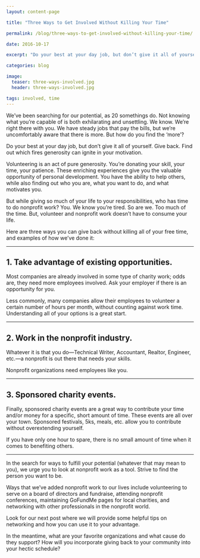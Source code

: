 ```yaml
---
layout: content-page

title: "Three Ways to Get Involved Without Killing Your Time"

permalink: /blog/three-ways-to-get-involved-without-killing-your-time/

date: 2016-10-17

excerpt: "Do your best at your day job, but don’t give it all of yourself. Give back. Find out which fires generosity can ignite in your motivation."

categories: blog

image:
  teaser: three-ways-involved.jpg
  header: three-ways-involved.jpg

tags: involved, time
---
```


We’ve been searching for our potential, as 20 somethings do. Not knowing what you’re capable of is both exhilarating and unsettling. We know. We’re right there with you. We have steady jobs that pay the bills, but we’re uncomfortably aware that there is more. But how do you find the ‘more’? 

Do your best at your day job, but don’t give it all of yourself. Give back. Find out which fires generosity can ignite in your motivation.  

Volunteering is an act of pure generosity. You’re donating your skill, your time, your patience. These enriching experiences give you the valuable opportunity of personal development. You have the ability to help others, while also finding out who you are, what you want to do, and what motivates you.

But while giving so much of your life to your responsibilities, who has time to do nonprofit work? You. We know you’re tired. So are we. Too much of the time. But, volunteer and nonprofit work doesn’t have to consume your life. 

Here are three ways you can give back without killing all of your free time, and examples of how we’ve done it:

<hr class="secondary">

## 1. Take advantage of existing opportunities.

Most companies are already involved in some type of charity work; odds are, they need more employees involved. Ask your employer if there is an opportunity for you.

Less commonly, many companies allow their employees to volunteer a certain number of hours per month, without counting against work time. Understanding all of your options is a great start. 

<hr class="secondary">

## 2. Work in the nonprofit industry.

Whatever it is that you do—Technical Writer, Accountant, Realtor, Engineer, etc.—a nonprofit is out there that needs your skills.

Nonprofit organizations need employees like you.  

<hr class="secondary">

## 3. Sponsored charity events.

Finally, sponsored charity events are a great way to contribute your time and/or money for a specific, short amount of time. These events are all over your town. Sponsored festivals, 5ks, meals, etc. allow you to contribute without overextending yourself.  

If you have only one hour to spare, there is no small amount of time when it comes to benefiting others. 

<hr class="secondary">

In the search for ways to fulfill your potential (whatever that may mean to you), we urge you to look at nonprofit work as a tool. Strive to find the person you want to be.

Ways that we’ve added nonprofit work to our lives include volunteering to serve on a board of directors and fundraise, attending nonprofit conferences, maintaining GoFundMe pages for local charities, and networking with other professionals in the nonprofit world. 

Look for our next post where we will provide some helpful tips on networking and how you can use it to your advantage. 

In the meantime, what are your favorite organizations and what cause do they support? How will you incorporate giving back to your community into your hectic schedule?